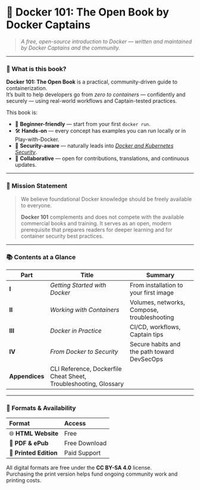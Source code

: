 # 🐳 Docker 101: The Open Book by Docker Captains

> *A free, open-source introduction to Docker — written and maintained by Docker Captains and the community.*

---

### 📘 What is this book?

**Docker 101: The Open Book** is a practical, community-driven guide to containerization.  
It’s built to help developers go from *zero to containers* — confidently and securely — using real-world workflows and Captain-tested practices.

This book is:
- 🧭 **Beginner-friendly** — start from your first `docker run`.
- 🛠️ **Hands-on** — every concept has examples you can run locally or in Play-with-Docker.
- 🔐 **Security-aware** — naturally leads into [*Docker and Kubernetes Security*](https://dockersecurity.io).
- 🤝 **Collaborative** — open for contributions, translations, and continuous updates.

---

### 🎯 Mission Statement

> We believe foundational Docker knowledge should be freely available to everyone.
>
> **Docker 101** complements and does not compete with the available commercial books and training.
> It serves as an open, modern prerequisite that prepares readers for deeper learning and for container security best practices.

---

### 📚 Contents at a Glance

| Part           | Title                                                            | Summary                                     |
|----------------|------------------------------------------------------------------|---------------------------------------------|
| **I**          | *Getting Started with Docker*                                    | From installation to your first image       |
| **II**         | *Working with Containers*                                        | Volumes, networks, Compose, troubleshooting |
| **III**        | *Docker in Practice*                                             | CI/CD, workflows, Captain tips              |
| **IV**         | *From Docker to Security*                                        | Secure habits and the path toward DevSecOps |
| **Appendices** | CLI Reference, Dockerfile Cheat Sheet, Troubleshooting, Glossary |

---

### 🧭 Formats & Availability

| Format                 | Access        |
|:-----------------------|:--------------|
| 🌐 **HTML Website**    | Free          |
| 📄 **PDF & ePub**      | Free Download |
| 📗 **Printed Edition** | Paid Support  |

All digital formats are free under the **CC BY-SA 4.0** license.  
Purchasing the print version helps fund ongoing community work and printing costs.
